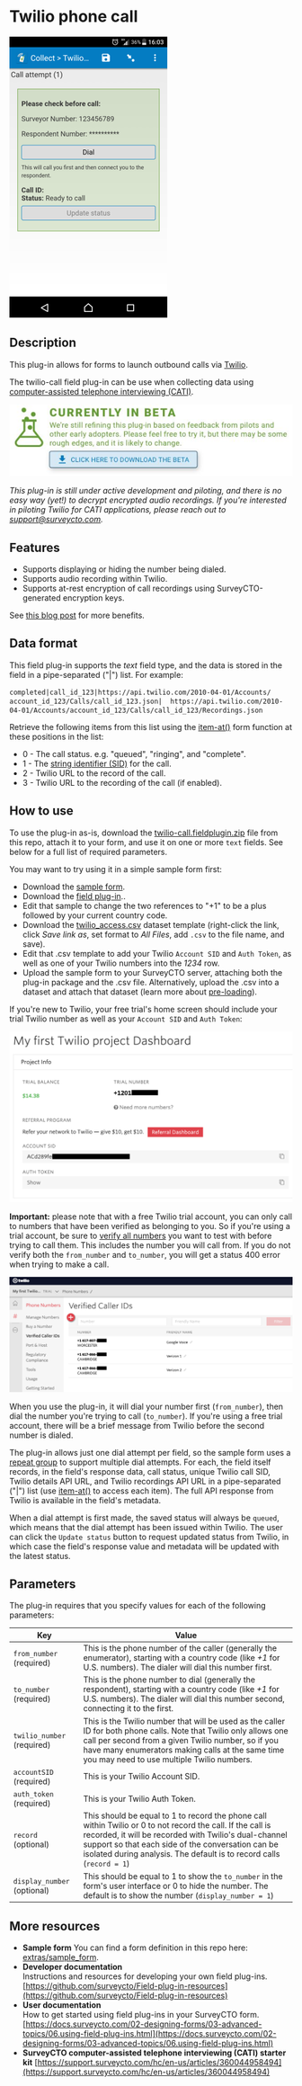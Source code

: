 # Twilio phone call

![](extras/twilio-call.png)

## Description

This plug-in allows for forms to launch outbound calls via [Twilio](https://twilio.com/).  

The twilio-call field plug-in can be use when collecting data using [computer-assisted telephone interviewing (CATI)]([https://support.surveycto.com/hc/en-us/articles/360044958494](https://support.surveycto.com/hc/en-us/articles/360044958494)).

[![Under active development](extras/beta-release-download.jpg)](https://github.com/surveycto/twilio-call/blob/master/twilio-call.fieldplugin.zip?raw=true)

*This plug-in is still under active development and piloting, and there is no easy way (yet!) to decrypt encrypted audio recordings. If you're interested in piloting Twilio for CATI applications, please reach out to support@surveycto.com.*

## Features

 * Supports displaying or hiding the number being dialed.
 * Supports audio recording within Twilio.
 * Supports at-rest encryption of call recordings using SurveyCTO-generated encryption keys.

See [this blog post]([https://www.surveycto.com/blog/twilio-plug-in/](https://www.surveycto.com/blog/twilio-plug-in/)) for more benefits.

## Data format
This field plug-in supports the _text_ field type, and the data is stored in the field in a pipe-separated ("|") list. For example:

	completed|call_id_123|https://api.twilio.com/2010-04-01/Accounts/	account_id_123/Calls/call_id_123.json|	https://api.twilio.com/2010-04-01/Accounts/account_id_123/Calls/call_id_123/Recordings.json

Retrieve the following items from this list using the [item-at()](https://docs.surveycto.com/02-designing-forms/01-core-concepts/09.expressions.html#Help_Forms_item-at) form function at these positions in the list:

* 0 - The call status. e.g. "queued", "ringing", and "complete".
* 1 - The [string identifier (SID)]([https://www.twilio.com/docs/glossary/what-is-a-sid](https://www.twilio.com/docs/glossary/what-is-a-sid)) for the call.
* 2 - Twilio URL to the record of the call.
* 3 - Twilio URL to the recording of the call (if enabled).

## How to use

To use the plug-in as-is, download the [twilio-call.fieldplugin.zip](https://github.com/surveycto/twilio-call/blob/master/twilio-call.fieldplugin.zip?raw=true) file from this repo, attach it to your form, and use it on one or more `text` fields. See below for a full list of required parameters.

You may want to try using it in a simple sample form first:
 
* Download the [sample form](https://github.com/surveycto/twilio-call/blob/master/extras/sample-form/Sample%20form%20-%20Twilio%20call%20field%20plug-in.xlsx?raw=true).
 * Download the [field plug-in](https://github.com/surveycto/twilio-call/blob/master/twilio-call.fieldplugin.zip?raw=true)..
 * Edit that sample to change the two references to "+1" to be a plus followed by your current country code.
 * Download the [twilio_access.csv](https://github.com/surveycto/twilio-call/raw/master/extras/sample-form/twilio_access.csv) dataset template (right-click the link, click *Save link as*, set format to *All Files*, add `.csv` to the file name, and save).
 * Edit that .csv template to add your Twilio `Account SID` and `Auth Token`, as well as one of your Twilio numbers into the *1234* row.
 * Upload the sample form to your SurveyCTO server, attaching both the plug-in package and the .csv file. Alternatively, upload the .csv into a dataset and attach that dataset (learn more about [pre-loading]([https://docs.surveycto.com/02-designing-forms/03-advanced-topics/03.preloading.html](https://docs.surveycto.com/02-designing-forms/03-advanced-topics/03.preloading.html))).
 
If you're new to Twilio, your free trial's home screen should include your trial Twilio number as well as your `Account SID` and `Auth Token`:

![](extras/twilio_home_project_details.png)

**Important:** please note that with a free Twilio trial account, you can only call to numbers that have been verified as belonging to you. So if you're using a trial account, be sure to [verify all numbers](https://www.twilio.com/docs/usage/tutorials/how-to-use-your-free-trial-account#verify-your-personal-phone-number) you want to test with before trying to call them. This includes the number you will call from. If you do not verify both the `from_number` and `to_number`, you will get a status 400 error when trying to make a call.

![](extras/twilio_verified_numbers.png)

When you use the plug-in, it will dial your number first (`from_number`), then dial the number you're trying to call (`to_number`). If you're using a free trial account, there will be a brief message from Twilio before the second number is dialed.

The plug-in allows just one dial attempt per field, so the sample form uses a [repeat group]([https://docs.surveycto.com/02-designing-forms/01-core-concepts/06.groups.html](https://docs.surveycto.com/02-designing-forms/01-core-concepts/06.groups.html)) to support multiple dial attempts. For each, the field itself records, in the field's response data, call status, unique Twilio call SID, Twilio details API URL, and Twilio recordings API URL in a pipe-separated ("|") list (use [item-at()](https://docs.surveycto.com/02-designing-forms/01-core-concepts/09.expressions.html#Help_Forms_item-at) to access each item). The full API response from Twilio is available in the field's metadata.

When a dial attempt is first made, the saved status will always be `queued`, which means that the dial attempt has been issued within Twilio. The user can click the `Update status` button to request updated status from Twilio, in which case the field's response value and metadata will be updated with the latest status.

## Parameters

The plug-in requires that you specify values for each of the following parameters: 

| Key | Value |
| --- | --- |
| `from_number` (required)| This is the phone number of the caller (generally the enumerator), starting with a country code (like *+1* for U.S. numbers). The dialer will dial this number first.|
| `to_number` (required)| This is the phone number to dial (generally the respondent), starting with a country code (like *+1* for U.S. numbers). The dialer will dial this number second, connecting it to the first.|
| `twilio_number` (required)| This is the Twilio number that will be used as the caller ID for both phone calls. Note that Twilio only allows one call per second from a given Twilio number, so if you have many enumerators making calls at the same time you may need to use multiple Twilio numbers.|
| `accountSID` (required)| This is your Twilio Account SID.|
| `auth_token` (required)| This is your Twilio Auth Token.|
| `record` (optional)| This should be equal to 1 to record the phone call within Twilio or 0 to not record the call. If the call is recorded, it will be recorded with Twilio's dual-channel support so that each side of the conversation can be isolated during analysis. The default is to record calls (`record = 1`)|
| `display_number` (optional)| This should be equal to 1 to show the `to_number` in the form's user interface or 0 to hide the number. The default is to show the number (`display_number = 1`)|


## More resources

* **Sample form**
You can find a form definition in this repo here: [extras/sample_form](https://github.com/surveycto/twilio-call/blob/master/extras/sample-form/Sample%20form%20-%20Twilio%20call%20field%20plug-in.xlsx?raw=true).
* **Developer documentation**  
Instructions and resources for developing your own field plug-ins.  
[https://github.com/surveycto/Field-plug-in-resources](https://github.com/surveycto/Field-plug-in-resources)
* **User documentation**  
How to get started using field plug-ins in your SurveyCTO form.  
[https://docs.surveycto.com/02-designing-forms/03-advanced-topics/06.using-field-plug-ins.html](https://docs.surveycto.com/02-designing-forms/03-advanced-topics/06.using-field-plug-ins.html)
* **SurveyCTO computer-assisted telephone interviewing (CATI) starter kit**
[https://support.surveycto.com/hc/en-us/articles/360044958494](https://support.surveycto.com/hc/en-us/articles/360044958494)